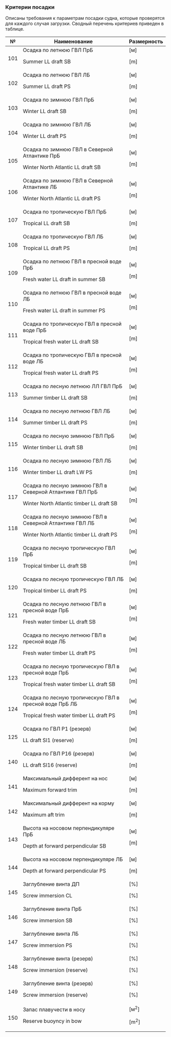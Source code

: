 ### Критерии посадки
Описаны требования к параметрам посадки судна, которые проверятся для каждого случая загрузки. 
Сводный перечень критериев приведен в таблице.

| №   | Наименование                                                                                              | Размерность                             |
| --- | --------------------------------------------------------------------------------------------------------- | --------------------------------------- |
| 101 | Осадка по летнюю ГВЛ ПрБ </p><p> Summer LL draft SB                                                       | [м] </p><p> [m]                         |
| 102 | Осадка по летнюю ГВЛ ЛБ </p><p> Summer LL draft PS                                                        | [м] </p><p> [m]                         |
| 103 | Осадка по зимнюю ГВЛ ПрБ </p><p> Winter LL draft SB                                                       | [м] </p><p> [m]                         |
| 104 | Осадка по зимнюю ГВЛ ЛБ </p><p> Winter LL draft PS                                                        | [м] </p><p> [m]                         |
| 105 | Осадка по зимнюю ГВЛ в Северной Атлантике ПрБ </p><p> Winter North Atlantic LL draft SB                   | [м] </p><p> [m]                         |
| 106 | Осадка по зимнюю ГВЛ в Северной Атлантике ЛБ </p><p> Winter North Atlantic LL draft PS                    | [м] </p><p> [m]                         |
| 107 | Осадка по тропическую ГВЛ ПрБ </p><p> Tropical LL draft SB                                                | [м] </p><p> [m]                         |
| 108 | Осадка по тропическую ГВЛ ЛБ </p><p> Tropical LL draft PS                                                 | [м] </p><p> [m]                         |
| 109 | Осадка по летнюю ГВЛ в пресной воде ПрБ </p><p> Fresh water LL draft in summer SB                         | [м] </p><p> [m]                         |
| 110 | Осадка по летнюю ГВЛ в пресной воде ЛБ </p><p> Fresh water LL draft in summer PS                          | [м] </p><p> [m]                         |
| 111 | Осадка по тропическую ГВЛ в пресной воде ПрБ </p><p> Tropical fresh water LL draft SB                     | [м] </p><p> [m]                         |
| 112 | Осадка по тропическую ГВЛ в пресной воде ЛБ </p><p> Tropical fresh water LL draft PS                      | [м] </p><p> [m]                         |
| 113 | Осадка по лесную летнюю ЛЛ ГВЛ ПрБ </p><p> Summer timber LL draft SB                                      | [м] </p><p> [m]                         |
| 114 | Осадка по лесную летнюю ГВЛ ЛБ </p><p> Summer timber LL draft PS                                          | [м] </p><p> [m]                         |
| 115 | Осадка по лесную зимнюю ГВЛ ПрБ </p><p> Winter timber LL draft SB                                         | [м] </p><p> [m]                         |
| 116 | Осадка по лесную зимнюю ГВЛ ЛБ </p><p> Winter timber LL draft LW PS                                       | [м] </p><p> [m]                         |
| 117 | Осадка по лесную зимнюю ГВЛ в Северной Атлантике ГВЛ ПрБ </p><p> Winter North Atlantic timber LL draft SB | [м] </p><p> [m]                         |
| 118 | Осадка по лесную зимнюю ГВЛ в Северной Атлантике ГВЛ ЛБ </p><p> Winter North Atlantic timber LL draft PS  | [м] </p><p> [m]                         |
| 119 | Осадка по лесную тропическую ГВЛ ПрБ </p><p> Tropical timber LL draft SB                                  | [м] </p><p> [m]                         |
| 120 | Осадка по лесную тропическую ГВЛ ЛБ </p><p> Tropical timber LL draft PS                                   | [м] </p><p> [m]                         |
| 121 | Осадка по лесную летнюю ГВЛ в пресной воде ПрБ </p><p> Fresh water timber LL draft SB                     | [м] </p><p> [m]                         |
| 122 | Осадка по лесную летнюю ГВЛ в пресной воде ЛБ </p><p> Fresh water timber LL draft PS                      | [м] </p><p> [m]                         |
| 123 | Осадка по лесную тропическую ГВЛ в пресной воде ПрБ </p><p>  Tropical fresh water timber LL draft SB      | [м] </p><p> [m]                         |
| 124 | Осадка по лесную тропическую ГВЛ в пресной воде ПрБ ЛБ </p><p> Tropical fresh water timber LL draft PS    | [м] </p><p> [m]                         |
| 125 | Осадка по ГВЛ Р1 (резерв) </p><p> LL draft SI1 (reserve)                                                  | [м] </p><p> [m]                         |
| 140 | Осадка по ГВЛ Р16 (резерв) </p><p> LL draft SI16 (reserve)                                                | [м] </p><p> [m]                         |
| 141 | Максимальный дифферент на нос  </p><p> Maximum forward trim                                               | [м] </p><p> [m]                         |
| 142 | Максимальный дифферент на корму </p><p> Maximum aft trim                                                  | [м] </p><p> [m]                         |
| 143 | Высота на носовом перпендикуляре ПрБ </p><p> Depth at forward perpendicular SB                            | [м] </p><p> [m]                         |
| 144 | Высота на носовом перпендикуляре ЛБ </p><p> Depth at forward perpendicular PS                             | [м] </p><p> [m]                         |
| 145 | Заглубление винта ДП </p><p> Screw immersion CL                                                           | [%] </p><p> [%]                         |
| 146 | Заглубление винта ПрБ </p><p> Screw immersion SB                                                          | [%] </p><p> [%]                         |
| 147 | Заглубление винта ЛБ </p><p> Screw immersion PS                                                           | [%] </p><p> [%]                         |
| 148 | Заглубление винта (резерв) </p><p> Screw immersion (reserve)                                              | [%] </p><p> [%]                         |
| 149 | Заглубление винта (резерв) </p><p> Screw immersion (reserve)                                              | [%] </p><p> [%]                         |
| 150 | Запас плавучести в носу </p><p> Reserve buoyncy in bow                                                    | [м<sup>2</sup>] </p><p> [m<sup>2</sup>] |